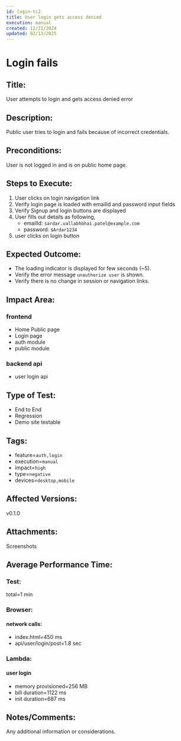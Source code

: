 ```yaml
---
id: login-tc2
title: User login gets access denied
execution: manual
created: 12/21/2024
updated: 02/13/2025
---
```


# Login fails

## Title:

User attempts to login and gets access denied error

## Description:

Public user tries to login and fails because of incorrect credentials.

## Preconditions:

User is not logged in and is on public home page.

## Steps to Execute:

1. User clicks on login navigation link
2. Verify login page is loaded with emailId and password input fields
3. Verify Signup and login buttons are displayed
4. User fills out details as following,
   - emailId: `sardar.vallabhbhai.patel@example.com`
   - password: `$Ardar1234`
5. user clicks on login button

## Expected Outcome:

- The loading indicator is displayed for few seconds (~5).
- Verify the error message `unauthorize user` is shown.
- Verify there is no change in session or navigation links.

## Impact Area:

### frontend

- Home Public page
- Login page
- auth module
- public module

### backend api

- user login api

## Type of Test:

- End to End
- Regression
- Demo site testable

## Tags:

- feature=`auth,login`
- execution=`manual`
- impact=`high`
- type=`negative`
- devices=`desktop,mobile`

## Affected Versions:

v0.1.0

## Attachments:

Screenshots

## Average Performance Time:

### Test:

total=1 min

### Browser:

#### network calls:

- index.html=450 ms
- api/user/login/post=1.8 sec

### Lambda:

#### user login

- memory provisioned=256 MB
- bill duration=1122 ms
- init duration=687 ms

## Notes/Comments:

Any additional information or considerations.
